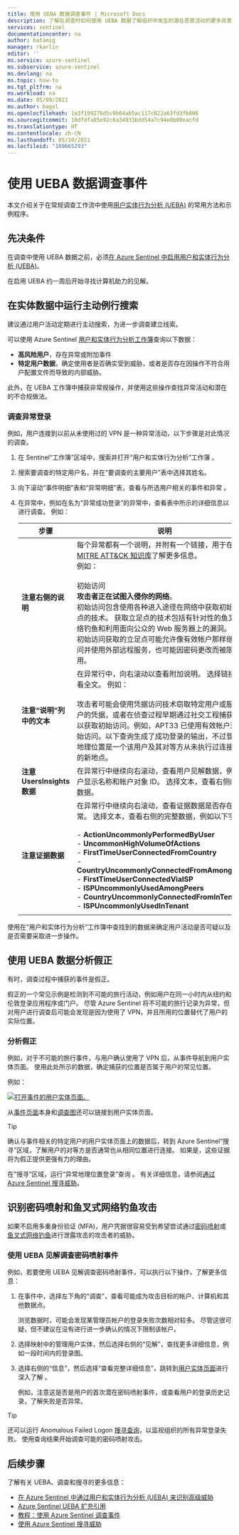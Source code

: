```yaml
---
title: 使用 UEBA 数据调查事件 | Microsoft Docs
description: 了解在调查时如何使用 UEBA 数据了解组织中发生的潜在恶意活动的更多背景信息。
services: sentinel
documentationcenter: na
author: batamig
manager: rkarlin
editor: ''
ms.service: azure-sentinel
ms.subservice: azure-sentinel
ms.devlang: na
ms.topic: how-to
ms.tgt_pltfrm: na
ms.workload: na
ms.date: 05/09/2021
ms.author: bagol
ms.openlocfilehash: 1a3f199276d5c9b04ab5ac117c022a63fd3fb866
ms.sourcegitcommit: 19dfdfa85e92c6a34933bdd54a7c94e8b00eacfd
ms.translationtype: HT
ms.contentlocale: zh-CN
ms.lasthandoff: 05/10/2021
ms.locfileid: "109665293"
---
```

# <a name="investigate-incidents-with-ueba-data"></a>使用 UEBA 数据调查事件

本文介绍关于在常规调查工作流中使用[用户实体行为分析 (UEBA)](identify-threats-with-entity-behavior-analytics.md) 的常用方法和示例程序。

## <a name="prerequisites"></a>先决条件

在调查中使用 UEBA 数据之前，必须[在 Azure Sentinel 中启用用户和实体行为分析 (UEBA)](enable-entity-behavior-analytics.md)。 

在启用 UEBA 约一周后开始寻找计算机助力的见解。

## <a name="run-proactive-routine-searches-in-entity-data"></a>在实体数据中运行主动例行搜索

建议通过用户活动定期进行主动搜索，为进一步调查建立线索。

可以使用 Azure Sentinel [用户和实体行为分析工作簿](identify-threats-with-entity-behavior-analytics.md#hunting-queries-and-exploration-queries)查询以下数据：

- **高风险用户**，存在异常或附加事件
- **特定用户数据**，确定使用者是否确实受到威胁，或者是否存在因操作不符合用户配置文件而导致的内部威胁。

此外，在 UEBA 工作簿中捕获非常规操作，并使用这些操作查找异常活动和潜在的不合规做法。

### <a name="investigate-an-anomalous-sign-in"></a>调查异常登录

例如，用户连接到以前从未使用过的 VPN 是一种异常活动，以下步骤是对此情况的调查。

1. 在 Sentinel“工作簿”区域中，搜索并打开“用户和实体行为分析”工作簿 。
1. 搜索要调查的特定用户名，并在“要调查的主要用户”表中选择其姓名。
1. 向下滚动“事件明细”表和“异常明细”表，查看与所选用户相关的事件和异常 。
1. 在异常中，例如在名为“异常成功登录”的异常中，查看表中所示的详细信息以进行调查。 例如：

    |步骤  |说明  |
    |---------|---------|
    |**注意右侧的说明**     |    每个异常都有一个说明，并附有一个链接，用于在 [MITRE ATT&CK 知识库](https://attack.mitre.org/)了解更多信息。 <br>例如： <br><br>        初始访问 **<br>攻击者正在试图入侵你的网络**。<br>初始访问包含使用各种进入途径在网络中获取初始立足点的技术。 获取立足点的技术包括有针对性的鱼叉式网络钓鱼和利用面向公众的 Web 服务器上的漏洞。 通过初始访问获取的立足点可能允许像有效帐户那样继续访问并使用外部远程服务，也可能因密码更改而被限制使用。     |
    |**注意“说明”列中的文本**     |   在异常行中，向右滚动以查看附加说明。 选择链接，查看全文。 例如： <br><br> 攻击者可能会使用凭据访问技术窃取特定用户或服务帐户的凭据，或者在侦查过程早期通过社交工程捕获凭据以获取初始访问。例如，APT33 已使用有效帐户进行初始访问。以下查询生成了成功登录的输出，不过登录的地理位置是一个该用户及其对等方从未执行过连接操作的新地点。     |
    |**注意 UsersInsights 数据**     |  在异常行中继续向右滚动，查看用户见解数据，例如帐户显示名称和帐户对象 ID。 选择文本，查看右侧的完整数据。         |
    |**注意证据数据**     |  在异常行中继续向右滚动，查看证据数据是否存在异常。 选择文本，查看右侧的完整数据，例如以下字段： <br><br>-  **ActionUncommonlyPerformedByUser** <br>- **UncommonHighVolumeOfActions** <br>- **FirstTimeUserConnectedFromCountry** <br>- **CountryUncommonlyConnectedFromAmongPeers** <br>- **FirstTimeUserConnectedViaISP** <br>- **ISPUncommonlyUsedAmongPeers** <br>- **CountryUncommonlyConnectedFromInTenant** <br>- **ISPUncommonlyUsedInTenant** |
    |     |         |

使用在“用户和实体行为分析”工作簿中查找到的数据来确定用户活动是否可疑以及是否需要采取进一步操作。

## <a name="use-ueba-data-to-analyze-false-positives"></a>使用 UEBA 数据分析假正

有时，调查过程中捕获的事件是假正。

假正的一个常见示例是检测到不可能的旅行活动，例如用户在同一小时内从纽约和伦敦登录应用程序或门户。 尽管 Azure Sentinel 将不可能的旅行记录为异常，但对用户进行调查后可能会发现是因为使用了 VPN，并且所用的位置替代了用户的实际位置。

### <a name="analyze-a-false-positive"></a>分析假正

例如，对于不可能的旅行事件，与用户确认使用了 VPN 后，从事件导航到用户实体页面。 使用此处所示的数据，确定捕获的位置是否属于用户的常见位置。

例如：

[![打开事件的用户实体页面。](media/ueba/open-entity-pages.png)](media/ueba/open-entity-pages.png#lightbox)

从[事件页面](tutorial-investigate-cases.md#how-to-investigate-incidents)本身和[调查图](tutorial-investigate-cases.md#use-the-investigation-graph-to-deep-dive)还可以链接到用户实体页面。

> [!TIP]
> 确认与事件相关的特定用户的用户实体页面上的数据后，转到 Azure Sentinel“搜寻”区域，了解用户的对等方是否通常也从相同位置进行连接。 如果是，这些证据将为假正提供更强有力的理由。
>
> 在“搜寻”区域，运行“异常地理位置登录”查询 。 有关详细信息，请参阅[通过 Azure Sentinel 搜寻威胁](hunting.md)。
>

## <a name="identify-password-spray-and-spear-phishing-attempts"></a>识别密码喷射和鱼叉式网络钓鱼攻击

如果不启用多重身份验证 (MFA)，用户凭据很容易受到希望尝试通过[密码喷射](https://www.microsoft.com/security/blog/2020/04/23/protecting-organization-password-spray-attacks/)或[鱼叉式网络钓鱼](https://www.microsoft.com/security/blog/2019/12/02/spear-phishing-campaigns-sharper-than-you-think/)进行泄露攻击的攻击者的威胁。

### <a name="investigate-a-password-spray-incident-with-ueba-insights"></a>使用 UEBA 见解调查密码喷射事件

例如，若要使用 UEBA 见解调查密码喷射事件，可以执行以下操作，了解更多信息：

1. 在事件中，选择左下角的“调查”，查看可能成为攻击目标的帐户、计算机和其他数据点。

    浏览数据时，可能会发现某管理员帐户的登录失败次数相对较多。 尽管这很可疑，但不建议在没有进行进一步确认的情况下限制该帐户。

1. 选择映射中的管理用户实体，然后选择右侧的“见解”，查找更多详细信息，例如一段时间内的登录图。

1. 选择右侧的“信息”，然后选择“查看完整详细信息”，跳转到[用户实体页面](identify-threats-with-entity-behavior-analytics.md#entity-pages)进行深入了解 。 

    例如，注意这是否是用户的首次潜在密码喷射事件，或查看用户的登录历史记录，了解失败是否异常。

> [!TIP]
> 还可以运行 Anomalous Failed Logon [搜寻查询](hunting.md)，以监视组织的所有异常登录失败。 使用查询结果开始调查可能的密码喷射攻击。
>

## <a name="next-steps"></a>后续步骤

了解有关 UEBA、调查和搜寻的更多信息：

- [在 Azure Sentinel 中通过用户和实体行为分析 (UEBA) 来识别高级威胁](identify-threats-with-entity-behavior-analytics.md)
- [Azure Sentinel UEBA 扩充引用](ueba-enrichments.md)
- [教程：使用 Azure Sentinel 调查事件](tutorial-investigate-cases.md)
- [使用 Azure Sentinel 搜寻威胁](hunting.md)
